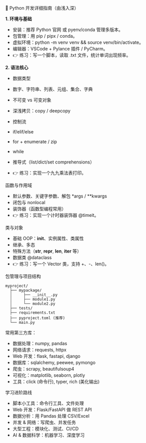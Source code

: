 🐍 Python 开发详细指南（由浅入深）

**1. 环境与基础**
- 安装：推荐 Python 官网 或 pyenv/conda 管理多版本。
- 包管理：用 pip / pipx / conda。
- 虚拟环境：python -m venv venv && source venv/bin/activate。
- 编辑器：VSCode + Pylance 插件 / PyCharm。
- 👉 练习：写一个脚本，读取 .txt 文件，统计单词出现频率。

**2. 语法核心**
- 数据类型
- 数字、字符串、列表、元组、集合、字典
- 不可变 vs 可变对象
- 深浅拷贝：copy / deepcopy

- 控制流
- if/elif/else
- for + enumerate / zip
- while
- 推导式（list/dict/set comprehensions）
- 👉 练习：实现一个九九乘法表打印。

函数与作用域
- 默认参数、关键字参数、解包 *args / **kwargs
- 闭包与 nonlocal
- 装饰器（函数型编程常用）
- 👉 练习：实现一个计时器装饰器 @timeit。

类与对象
- 基础 OOP：__init__、实例属性、类属性
- 继承、多态
- 特殊方法（__str__, __repr__, __len__, __iter__ 等）
- 数据类 @dataclass
- 👉 练习：写一个 Vector 类，支持 +、-、len()。

包管理与项目结构
```
myproject/
  ├── mypackage/
  │     ├── __init__.py
  │     ├── module1.py
  │     └── module2.py
  ├── tests/
  ├── requirements.txt
  ├── pyproject.toml (推荐)
  └── main.py
```


常用第三方库：
- 数据处理：numpy, pandas
- 网络请求：requests, httpx
- Web 开发：flask, fastapi, django
- 数据库：sqlalchemy, peewee, pymongo
- 爬虫：scrapy, beautifulsoup4
- 可视化：matplotlib, seaborn, plotly
- 工具：click (命令行), typer, rich (美化输出)



学习进阶路线
- 脚本小工具：命令行工具、文件处理
- Web 开发：Flask/FastAPI 做 REST API
- 数据分析：用 Pandas 处理 CSV/Excel
- 并发 & 网络：写爬虫、并发任务
- 大型工程：模块化、测试、CI/CD
- AI & 数据科学：机器学习、深度学习
